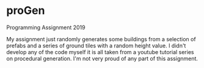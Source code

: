 # proGen
Programming Assignment 2019

My assignment just randomly generates some buildings from a selection of prefabs and a series of ground tiles with a random height value. I didn't develop any of the code myself it is all taken from a youtube tutorial series on procedural generation. I'm not very proud of any part of this assignment.  
